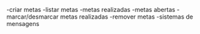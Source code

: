 -criar metas
-listar metas 
    -metas realizadas
    -metas abertas
-marcar/desmarcar metas realizadas
-remover metas
-sistemas de mensagens
